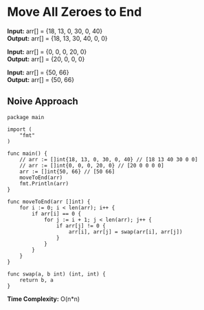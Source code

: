 # Move All Zeroes to End

**Input:** arr[] = {18, 13, 0, 30, 0, 40} </br>
**Output:** arr[] = {18, 13, 30, 40, 0, 0}

**Input:** arr[] = {0, 0, 0, 20, 0} </br>
**Output:** arr[] = {20, 0, 0, 0}

**Input:** arr[] = {50, 66} <br>
**Output:** arr[] = {50, 66}

## Noive Approach

```
package main

import (
	"fmt"
)

func main() {
	// arr := []int{18, 13, 0, 30, 0, 40} // [18 13 40 30 0 0]
	// arr := []int{0, 0, 0, 20, 0} // [20 0 0 0 0]
	arr := []int{50, 66} // [50 66]
	moveToEnd(arr)
	fmt.Println(arr)
}

func moveToEnd(arr []int) {
	for i := 0; i < len(arr); i++ {
		if arr[i] == 0 {
			for j := i + 1; j < len(arr); j++ {
				if arr[j] != 0 {
					arr[i], arr[j] = swap(arr[i], arr[j])
				}
			}
		}
	}
}

func swap(a, b int) (int, int) {
	return b, a
}
```

**Time Complexity:** O(n*n)


